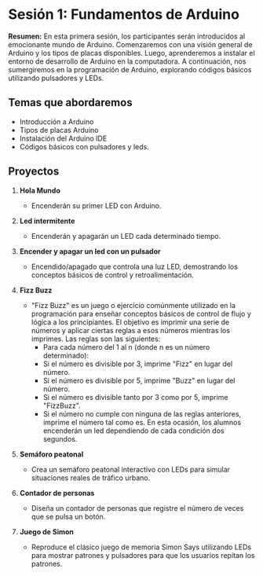 # Sesión 1: Fundamentos de Arduino

**Resumen:** En esta primera sesión, los participantes serán introducidos al emocionante mundo de Arduino. Comenzaremos con una visión general de Arduino y los tipos de placas disponibles. Luego, aprenderemos a instalar el entorno de desarrollo de Arduino en la computadora. A continuación, nos sumergiremos en la programación de Arduino, explorando códigos básicos utilizando pulsadores y LEDs.

## Temas que abordaremos

- Introducción a Arduino
- Tipos de placas Arduino
- Instalación del Arduino IDE
- Códigos básicos con pulsadores y leds.

## Proyectos

1. **Hola Mundo**
   - Encenderán su primer LED con Arduino.

2. **Led intermitente**
   - Encenderán y apagarán un LED cada determinado tiempo.

3. **Encender y apagar un led con un pulsador**
   - Encendido/apagado que controla una luz LED, demostrando los conceptos básicos de control y retroalimentación.

4. **Fizz Buzz**
   - "Fizz Buzz" es un juego o ejercicio comúnmente utilizado en la programación para enseñar conceptos básicos de control de flujo y lógica a los principiantes. El objetivo es imprimir una serie de números y aplicar ciertas reglas a esos números mientras los imprimes. Las reglas son las siguientes:
     - Para cada número del 1 al n (donde n es un número determinado):
     - Si el número es divisible por 3, imprime "Fizz" en lugar del número.
     - Si el número es divisible por 5, imprime "Buzz" en lugar del número.
     - Si el número es divisible tanto por 3 como por 5, imprime "FizzBuzz".
     - Si el número no cumple con ninguna de las reglas anteriores, imprime el número tal como es.
   En esta ocasión, los alumnos encenderán un led dependiendo de cada condición dos segundos.

5. **Semáforo peatonal**
   - Crea un semáforo peatonal interactivo con LEDs para simular situaciones reales de tráfico urbano.

6. **Contador de personas**
   - Diseña un contador de personas que registre el número de veces que se pulsa un botón.

7. **Juego de Simon**
   - Reproduce el clásico juego de memoria Simon Says utilizando LEDs para mostrar patrones y pulsadores para que los usuarios repitan los patrones.
